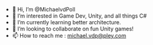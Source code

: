 - 👋 Hi, I’m @MichaelvdPoll
- 👀 I’m interested in Game Dev, Unity, and all things C#
- 🌱 I’m currently learning better architecture.
- 💞️ I’m looking to collaborate on fun Unity games!
- 📫 How to reach me : michael.vdp@pley.com

<!---
MichaelvdPoll/MichaelvdPoll is a ✨ special ✨ repository because its `README.md` (this file) appears on your GitHub profile.
You can click the Preview link to take a look at your changes.
--->
